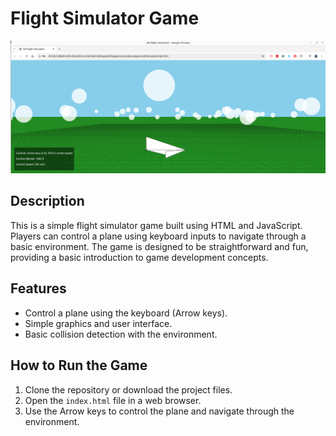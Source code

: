 # Flight Simulator Game

<img src="result.png" />

## Description

This is a simple flight simulator game built using HTML and JavaScript. Players can control a plane using keyboard inputs to navigate through a basic environment. The game is designed to be straightforward and fun, providing a basic introduction to game development concepts.

## Features

- Control a plane using the keyboard (Arrow keys).
- Simple graphics and user interface.
- Basic collision detection with the environment.

## How to Run the Game

1. Clone the repository or download the project files.
2. Open the `index.html` file in a web browser.
3. Use the Arrow keys to control the plane and navigate through the environment.